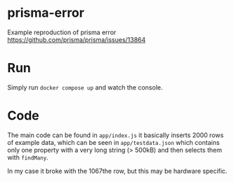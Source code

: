 # prisma-error
Example reproduction of prisma error https://github.com/prisma/prisma/issues/13864

# Run
Simply run `docker compose up` and watch the console.

# Code
The main code can be found in `app/index.js` it basically inserts 2000 rows of example data, which can be seen in `app/testdata.json` which contains only one property with a very long string (> 500kB) and then selects them with `findMany`.


In my case it broke with the 1067the row, but this may be hardware specific.
